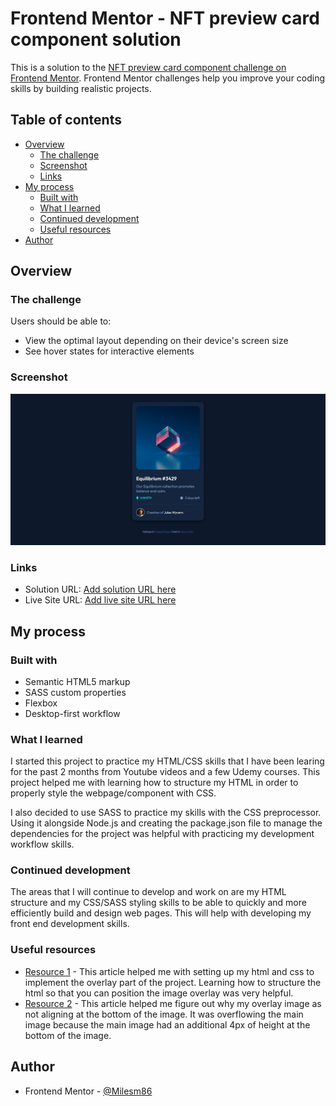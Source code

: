 # Frontend Mentor - NFT preview card component solution

This is a solution to the [NFT preview card component challenge on Frontend Mentor](https://www.frontendmentor.io/challenges/nft-preview-card-component-SbdUL_w0U). Frontend Mentor challenges help you improve your coding skills by building realistic projects.

## Table of contents

- [Overview](#overview)
  - [The challenge](#the-challenge)
  - [Screenshot](#screenshot)
  - [Links](#links)
- [My process](#my-process)
  - [Built with](#built-with)
  - [What I learned](#what-i-learned)
  - [Continued development](#continued-development)
  - [Useful resources](#useful-resources)
- [Author](#author)

## Overview

### The challenge

Users should be able to:

- View the optimal layout depending on their device's screen size
- See hover states for interactive elements

### Screenshot

![](/images/nft_screenshot.png)

### Links

- Solution URL: [Add solution URL here](https://your-solution-url.com)
- Live Site URL: [Add live site URL here](https://your-live-site-url.com)

## My process

### Built with

- Semantic HTML5 markup
- SASS custom properties
- Flexbox
- Desktop-first workflow

### What I learned

I started this project to practice my HTML/CSS skills that I have been learing for the past 2 months from Youtube videos and a few Udemy courses. This project helped me with learning how to structure my HTML in order to properly style the webpage/component with CSS.

I also decided to use SASS to practice my skills with the CSS preprocessor. Using it alongside Node.js and creating the package.json file to manage the dependencies for the project was helpful with practicing my development workflow skills.

### Continued development

The areas that I will continue to develop and work on are my HTML structure and my CSS/SASS styling skills to be able to quickly and more efficiently build and design web pages. This will help with developing my front end development skills.

### Useful resources

- [Resource 1](https://imagekit.io/blog/css-image-overlay/) - This article helped me with setting up my html and css to implement the overlay part of the project. Learning how to structure the html so that you can position the image overlay was very helpful.
- [Resource 2](https://www.tutorialrepublic.com/faq/how-to-auto-resize-an-image-to-fit-into-a-div-container-using-css.php) - This article helped me figure out why my overlay image as not aligning at the bottom of the image. It was overflowing the main image because the main image had an additional 4px of height at the bottom of the image.

## Author

- Frontend Mentor - [@Milesm86](https://www.frontendmentor.io/profile/Milesm86)
